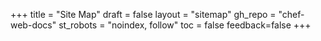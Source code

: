 +++
title = "Site Map"
draft = false
layout = "sitemap"
gh_repo = "chef-web-docs"
st_robots = "noindex, follow"
toc = false
feedback=false
+++

